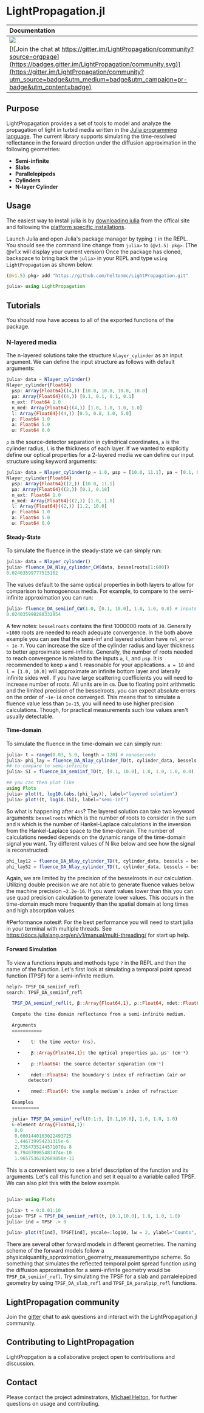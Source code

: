 # LightPropagation.jl


| **Documentation** |
|:------------ |
| [![](https://img.shields.io/badge/docs-dev-blue.svg)](https://heltonmc.github.io/LightPropagation/dev/) |
| [![Join the chat at https://gitter.im/LightPropagation/community?source=orgpage](https://badges.gitter.im/LightPropagation/community.svg)](https://gitter.im/LightPropagation/community?utm_source=badge&utm_medium=badge&utm_campaign=pr-badge&utm_content=badge)|


## Purpose

LightPropagation provides a set of tools to model and analyze the propagation of light in turbid media written in the [Julia programming language](https://julialang.org/).
The current library supports simulating the time-resolved reflectance in the forward direction under the diffusion approximation in the following geometries:
- __Semi-infinite__ 
- __Slabs__
- __Parallelepipeds__
- __Cylinders__
- __N-layer Cylinder__

## Usage

The easiest way to install julia is by [downloading julia](https://julialang.org/downloads/) from the offical site and following the [platform specific installations](https://julialang.org/downloads/platform/). 

Launch Julia and open Julia's package manager by typing `]` in the REPL. You should see the command line change from `julia>` to `(@v1.5) pkg>`. (The @v1.x will display your current version) Once the package has cloned, backspace to bring back the `julia>` in your REPL and type `using LightPropagation` as shown below.

```julia
(@v1.5) pkg> add "https://github.com/heltonmc/LightPropagation.git"

julia> using LightPropagation

```
## Tutorials

You should now have access to all of the exported functions of the package.

### N-layered media

The n-layered solutions take the structure `Nlayer_cylinder` as an input argument. We can define the input structure as follows with default arguments:

```julia
julia> data = Nlayer_cylinder()
Nlayer_cylinder{Float64}
  μsp: Array{Float64}((4,)) [10.0, 10.0, 10.0, 10.0]
  μa: Array{Float64}((4,)) [0.1, 0.1, 0.1, 0.1]
  n_ext: Float64 1.0
  n_med: Array{Float64}((4,)) [1.0, 1.0, 1.0, 1.0]
  l: Array{Float64}((4,)) [0.5, 0.8, 1.0, 5.0]
  ρ: Float64 1.0
  a: Float64 5.0
  ω: Float64 0.0  
```
`ρ` is the source-detector separation in cylindrical coordinates,  `a` is the cylinder radius, `l` is the thickness of each layer.
If we wanted to explicitly define our optical properties for a 2-layered media we can define our input structure using keyword arguments:
```julia
julia> data = Nlayer_cylinder(ρ = 1.0, μsp = [10.0, 11.1], μa = [0.1, 0.18], l = [1.2, 10.0], n_med = [1.0, 1.0])
Nlayer_cylinder{Float64}
  μsp: Array{Float64}((2,)) [10.0, 11.1]
  μa: Array{Float64}((2,)) [0.1, 0.18]
  n_ext: Float64 1.0
  n_med: Array{Float64}((2,)) [1.0, 1.0]
  l: Array{Float64}((2,)) [1.2, 10.0]
  ρ: Float64 1.0
  a: Float64 5.0
  ω: Float64 0.0
```

#### Steady-State
To simulate the fluence in the steady-state we can simply run:
```julia
julia> data = Nlayer_cylinder()
julia> fluence_DA_Nlay_cylinder_CW(data, besselroots[1:600])
0.02403599777515162
```
The values default to the same optical properties in both layers to allow for comparison to homogoenous media. For example, to compare to the semi-infinite approximation you can run:
```julia
julia> fluence_DA_semiinf_CW(1.0, [0.1, 10.0], 1.0, 1.0, 0.0) # inputs are (ρ, [μa, μsp], n_ext, n_med, z)
0.024035998288332954
```
A few notes: `besselroots` contains the first 1000000 roots of `J0`. Generally `<1000` roots are needed to reach adequate convergence. In the both above example you can see that the semi-inf and layered solution have `rel_error ~ 1e-7`. You can increase the size of the cylinder radius and layer thickness to better approximate semi-infinite. Generally, the number of roots needed to reach convergence is related to the inputs `a`, `l`, and `μsp`. 
It is recommended to keep `a` and `l` reasonable for your applications. `a = 10` and `l = [1.0, 10.0]` will approximate an infinite bottom layer and laterally infinite sides well. If you have large scattering coefficients you will need to increase number of roots. All units are in `cm`.
Due to floating point arithmetic and the limited precision of the besselroots, you can expect absolute errors on the order of `~1e-14` once converged. This means that to simulate a fluence value less than `1e-15`, you will need to use higher precision calculations. Though, for practical measurements such low values aren't usually detectable.
#### Time-domain
To simulate the fluence in the time-domain we can simply run:
```julia
julia> t = range(0.03, 5.0, length = 120) # nanoseconds
julia> phi_lay = fluence_DA_Nlay_cylinder_TD(t, cylinder_data, bessels = besselroots[1:600])
## to compare to semi-infinite 
julia> SI = fluence_DA_semiinf_TD(t, [0.1, 10.0], 1.0, 1.0, 1.0, 0.0)

## you can then plot like
using Plots
julia> plot(t, log10.(abs.(phi_lay)), label="layered solution")
julia> plot!(t, log10.(SI), label="semi-inf")
```

So what is happening after `4ns`? The layered solution can take two keyword arguments: `besselroots` which is the number of roots to consider in the sum and `N` which is the number of Hankel-Laplace calculations in the inversion from the Hankel-Laplace space to the time-domain. The number of calculations needed depends on the dynamic range of the time-domain signal you want. Try different values of N like below and see how the signal is reconstructed:
```julia
phi_lay12 = fluence_DA_Nlay_cylinder_TD(t, cylinder_data, bessels = besselroots[1:600], N = 12)
phi_lay52 = fluence_DA_Nlay_cylinder_TD(t, cylinder_data, bessels = besselroots[1:600], N = 52)
```
Again, we are limited by the precision of the besselroots in our calculation. Utilizing double precision we are not able to generate fluence values below the machine precision `~2.2e-16`. If you want values lower than this you can use quad precision calculation to generate lower values. This occurs in the time-domain much more frequently than the spatial domain at long times and high absorption values.

#Performance notes#: For the best performance you will need to start julia in your terminal with multiple threads. See https://docs.julialang.org/en/v1/manual/multi-threading/ for start up help. 


#### Forward Simulation

To view a functions inputs and methods type `?` in the REPL and then the name of the function. Let's first look at simulating a temporal point spread function (TPSF) for a semi-infinite medium.

```julia
help?> TPSF_DA_semiinf_refl
search: TPSF_DA_semiinf_refl

  TPSF_DA_semiinf_refl(t, β::Array{Float64,1}, ρ::Float64, ndet::Float64, nmed::Float64)

  Compute the time-domain reflectance from a semi-infinite medium. 

  Arguments
  ≡≡≡≡≡≡≡≡≡≡≡

    •    t: the time vector (ns). 

    •    β::Array{Float64,1}: the optical properties μa, μs' (cm⁻¹)

    •    ρ::Float64: the source detector separation (cm⁻¹)

    •    ndet::Float64: the boundary's index of refraction (air or
        detector)

    •    nmed::Float64: the sample medium's index of refraction

  Examples
  ≡≡≡≡≡≡≡≡≡≡

  julia> TPSF_DA_semiinf_refl(0:1:5, [0.1,10.0], 1.0, 1.0, 1.0)
  6-element Array{Float64,1}:
   0.0
   0.0001440103022493725
   1.446739954231315e-6
   2.7354735244571076e-8
   6.794070985483474e-10
   1.9657536202689858e-11
```
This is a convenient way to see a brief description of the function and its arguments. Let's call this function and set it equal to a variable called TPSF. We can also plot this with the below example. 

```julia

julia> using Plots

julia> t = 0:0.01:10
julia> TPSF = TPSF_DA_semiinf_refl(t, [0.1,10.0], 1.0, 1.0, 1.0)
julia> ind = TPSF .> 0

julia> plot(t[ind], TPSF[ind], yscale=:log10, lw = 2, ylabel="Counts", xlabel="time (ns)", label="TPSF")

```
There are several other forward models in different geometries. The naming scheme of the forward models follow a physicalquantity_approximation_geometry_measurementtype scheme. So something that simulates the reflected temporal point spread function using the diffusion approximation for a semi-infinite geometry would be `TPSF_DA_semiinf_refl`. Try simulating the TPSF for a slab and parralelepiped geometry by using `TPSF_DA_slab_refl` and `TPSF_DA_paralpip_refl` functions.

## LightPropagation community

Join the [gitter](https://gitter.im/LightPropagation/community) chat to ask questions and interact with the LightPropagation.jl community.

## Contributing to LightPropagation

LightPropgation is a collaborative project open to contributions and discussion.

## Contact

Please contact the project adminstrators, [Michael Helton](mailto:heltonmc@umich.edu), for further questions on usage and contributing. 

